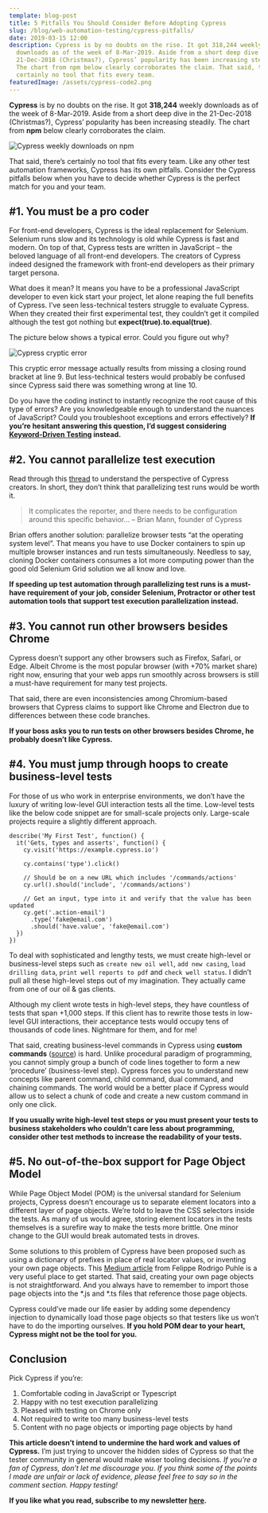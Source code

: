 ```yaml
---
template: blog-post
title: 5 Pitfalls You Should Consider Before Adopting Cypress
slug: /blog/web-automation-testing/cypress-pitfalls/
date: 2019-03-15 12:00
description: Cypress is by no doubts on the rise. It got 318,244 weekly
  downloads as of the week of 8-Mar-2019. Aside from a short deep dive in the
  21-Dec-2018 (Christmas?), Cypress’ popularity has been increasing steadily.
  The chart from npm below clearly corroborates the claim. That said, there’s
  certainly no tool that fits every team.
featuredImage: /assets/cypress-code2.png
---
```

**Cypress** is by no doubts on the rise. It got **318,244** weekly downloads as of the week of 8-Mar-2019. Aside from a short deep dive in the 21-Dec-2018 (Christmas?), Cypress’ popularity has been increasing steadily. The chart from **npm** below clearly corroborates the claim.

![Cypress weekly downloads on npm](/assets/cypress-npm.png "Cypress weekly downloads on npm")

That said, there’s certainly no tool that fits every team. Like any other test automation frameworks, Cypress has its own pitfalls. Consider the Cypress pitfalls below when you have to decide whether Cypress is the perfect match for you and your team.

## \#1. You must be a pro coder

For front-end developers, Cypress is the ideal replacement for Selenium. Selenium runs slow and its technology is old while Cypress is fast and modern. On top of that, Cypress tests are written in JavaScript – the beloved language of all front-end developers. The creators of Cypress indeed designed the framework with front-end developers as their primary target persona.

What does it mean? It means you have to be a professional JavaScript developer to even kick start your project, let alone reaping the full benefits of Cypress. I’ve seen less-technical testers struggle to evaluate Cypress. When they created their first experimental test, they couldn’t get it compiled although the test got nothing but **expect(true).to.equal(true)**.

The picture below shows a typical error. Could you figure out why?

![Cypress cryptic error](/assets/cypress-error.png "Cypress cryptic error")

This cryptic error message actually results from missing a closing round bracket at line 9. But less-technical testers would probably be confused since Cypress said there was something wrong at line 10.

Do you have the coding instinct to instantly recognize the root cause of this type of errors? Are you knowledgeable enough to understand the nuances of JavaScript? Could you troubleshoot exceptions and errors effectively? **If you’re hesitant answering this question, I’d suggest considering [Keyword-Driven Testing](https://en.wikipedia.org/wiki/Keyword-driven_testing) instead.**

## \#2. You cannot parallelize test execution

Read through this [thread](https://github.com/cypress-io/cypress/issues/64) to understand the perspective of Cypress creators. In short, they don’t think that parallelizing test runs would be worth it.

> It complicates the reporter, and there needs to be configuration around this specific behavior… – Brian Mann, founder of Cypress

Brian offers another solution: parallelize browser tests “at the operating system level”. That means you have to use Docker containers to spin up multiple browser instances and run tests simultaneously. Needless to say, cloning Docker containers consumes a lot more computing power than the good old Selenium Grid solution we all know and love.

**If speeding up test automation through parallelizing test runs is a must-have requirement of your job, consider Selenium, Protractor or other test automation tools that support test execution parallelization instead.**

## \#3. You cannot run other browsers besides Chrome

Cypress doesn’t support any other browsers such as Firefox, Safari, or Edge. Albeit Chrome is the most popular browser (with +70% market share) right now, ensuring that your web apps run smoothly across browsers is still a must-have requirement for many test projects.

That said, there are even inconsistencies among Chromium-based browsers that Cypress claims to support like Chrome and Electron due to differences between these code branches.

**If your boss asks you to run tests on other browsers besides Chrome, he probably doesn’t like Cypress.**

## \#4. You must jump through hoops to create business-level tests

For those of us who work in enterprise environments, we don’t have the luxury of writing low-level GUI interaction tests all the time. Low-level tests like the below code snippet are for small-scale projects only. Large-scale projects require a slightly different approach.

```
describe('My First Test', function() {
  it('Gets, types and asserts', function() {
    cy.visit('https://example.cypress.io')

    cy.contains('type').click()

    // Should be on a new URL which includes '/commands/actions'
    cy.url().should('include', '/commands/actions')

    // Get an input, type into it and verify that the value has been updated
    cy.get('.action-email')
      .type('fake@email.com')
      .should('have.value', 'fake@email.com')
  })
})
```

<!--StartFragment-->

To deal with sophisticated and lengthy tests, we must create high-level or business-level steps such as `create new oil well`, `add new casing`, `load drilling data`, `print well reports to pdf` and `check well status`. I didn’t pull all these high-level steps out of my imagination. They actually came from one of our oil & gas clients.

Although my client wrote tests in high-level steps, they have countless of tests that span +1,000 steps. If this client has to rewrite those tests in low-level GUI interactions, their acceptance tests would occupy tens of thousands of code lines. Nightmare for them, and for me!

That said, creating business-level commands in Cypress using **custom commands** ([source](https://docs.cypress.io/api/cypress-api/custom-commands.html)) is hard. Unlike procedural paradigm of programming, you cannot simply group a bunch of code lines together to form a new ‘procedure’ (business-level step). Cypress forces you to understand new concepts like parent command, child command, dual command, and chaining commands. The world would be a better place if Cypress would allow us to select a chunk of code and create a new custom command in only one click.

**If you usually write high-level test steps or you must present your tests to business stakeholders who couldn’t care less about programming, consider other test methods to increase the readability of your tests.**

## \#5. No out-of-the-box support for Page Object Model

While Page Object Model (POM) is the universal standard for Selenium projects, Cypress doesn’t encourage us to separate element locators into a different layer of page objects. We’re told to leave the CSS selectors inside the tests. As many of us would agree, storing element locators in the tests themselves is a surefire way to make the tests more brittle. One minor change to the GUI would break automated tests in droves.

Some solutions to this problem of Cypress have been proposed such as using a dictionary of prefixes in place of real locator values, or inventing your own page objects. This [Medium article](https://medium.com/reactbrasil/deep-diving-pageobject-pattern-and-using-it-with-cypress-e60b9d7d0d91) from Felippe Rodrigo Puhle is a very useful place to get started. That said, creating your own page objects is not straightforward. And you always have to remember to import those page objects into the \*.js and \*.ts files that reference those page objects.

Cypress could’ve made our life easier by adding some dependency injection to dynamically load those page objects so that testers like us won’t have to do the importing ourselves. **If you hold POM dear to your heart, Cypress might not be the tool for you.**

## Conclusion

Pick Cypress if you’re:

1. Comfortable coding in JavaScript or Typescript
2. Happy with no test execution parallelizing
3. Pleased with testing on Chrome only
4. Not required to write too many business-level tests
5. Content with no page objects or importing page objects by hand

**This article doesn’t intend to undermine the hard work and values of Cypress.** I’m just trying to uncover the hidden sides of Cypress so that the tester community in general would make wiser tooling decisions. *If you’re a fan of Cypress, don’t let me discourage you. If you think some of the points I made are unfair or lack of evidence, please feel free to say so in the comment section. Happy testing!*

**If you like what you read, subscribe to my newsletter [here](https://thucldnguyen.com/newsletter-subscription/).**
